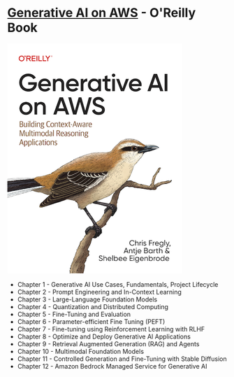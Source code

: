 # [Generative AI on AWS](https://www.amazon.com/Generative-AI-AWS-Multimodal-Applications/dp/1098159225/) - O'Reilly Book

[![](img/gaia_book_cover_sm.png)](https://www.amazon.com/Generative-AI-AWS-Multimodal-Applications/dp/1098159225/)

* Chapter 1 - Generative AI Use Cases, Fundamentals, Project Lifecycle
* Chapter 2 - Prompt Engineering and In-Context Learning
* Chapter 3 - Large-Language Foundation Models
* Chapter 4 - Quantization and Distributed Computing
* Chapter 5 - Fine-Tuning and Evaluation
* Chapter 6 - Parameter-efficient Fine Tuning (PEFT)
* Chapter 7 - Fine-tuning using Reinforcement Learning with RLHF
* Chapter 8 - Optimize and Deploy Generative AI Applications
* Chapter 9 - Retrieval Augmented Generation (RAG) and Agents
* Chapter 10 - Multimodal Foundation Models
* Chapter 11 - Controlled Generation and Fine-Tuning with Stable Diffusion
* Chapter 12 - Amazon Bedrock Managed Service for Generative AI
